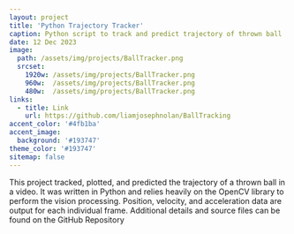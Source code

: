 ```yaml
---
layout: project
title: 'Python Trajectory Tracker'
caption: Python script to track and predict trajectory of thrown ball
date: 12 Dec 2023
image: 
  path: /assets/img/projects/BallTracker.png
  srcset: 
    1920w: /assets/img/projects/BallTracker.png
    960w:  /assets/img/projects/BallTracker.png
    480w:  /assets/img/projects/BallTracker.png
links:
  - title: Link
    url: https://github.com/liamjosephnolan/BallTracking
accent_color: '#4fb1ba'
accent_image:
  background: '#193747'
theme_color: '#193747'
sitemap: false
---
```

This project tracked, plotted, and predicted the trajectory of a thrown ball in a video.
It was written in Python and relies heavily on the OpenCV library to perform the vision 
processing. Position, velocity, and acceleration data are output for each individual frame.
Additional details and source files can be found on the GitHub Repository
